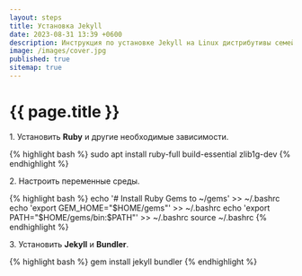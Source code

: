 ```yaml
---
layout: steps
title: Установка Jekyll
date: 2023-08-31 13:39 +0600
description: Инструкция по установке Jekyll на Linux дистрибутивы семейства Debian и инициализации шаблона.
image: /images/cover.jpg
published: true
sitemap: true
---
```


# {{ page.title }}

1\. Установить **Ruby** и другие необходимые зависимости.

{% highlight bash %}
sudo apt install ruby-full build-essential zlib1g-dev
{% endhighlight %}

2\. Настроить переменные среды.

{% highlight bash %}
echo '# Install Ruby Gems to ~/gems' >> ~/.bashrc
echo 'export GEM_HOME="$HOME/gems"' >> ~/.bashrc
echo 'export PATH="$HOME/gems/bin:$PATH"' >> ~/.bashrc
source ~/.bashrc
{% endhighlight %}

3\. Установить **Jekyll** и **Bundler**.

{% highlight bash %}
gem install jekyll bundler
{% endhighlight %}
